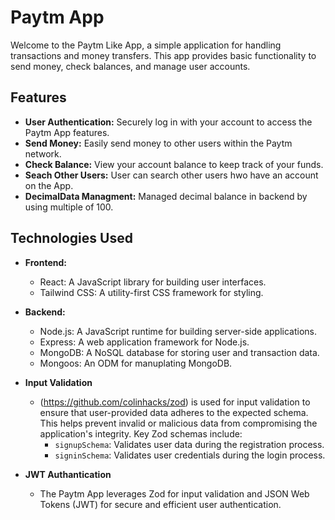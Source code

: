 # Paytm App

Welcome to the Paytm Like App, a simple application for handling transactions and money transfers. This app provides basic functionality to send money, check balances, and manage user accounts.

## Features

- **User Authentication:** Securely log in with your account to access the Paytm App features.
- **Send Money:** Easily send money to other users within the Paytm network.
- **Check Balance:** View your account balance to keep track of your funds.
- **Seach Other Users:** User can search other users hwo have an account on the App.
- **DecimalData Managment:** Managed decimal balance in backend by using multiple of 100.

## Technologies Used

- **Frontend:**

  - React: A JavaScript library for building user interfaces.
  - Tailwind CSS: A utility-first CSS framework for styling.

- **Backend:**

  - Node.js: A JavaScript runtime for building server-side applications.
  - Express: A web application framework for Node.js.
  - MongoDB: A NoSQL database for storing user and transaction data.
  - Mongoos: An ODM for manuplating MongoDB.

- **Input Validation**

  - (https://github.com/colinhacks/zod) is used for input validation to ensure that user-provided data adheres to the expected schema. This helps prevent invalid or malicious data from compromising the application's integrity. Key Zod schemas include:
    - `signupSchema`: Validates user data during the registration process.
    - `signinSchema`: Validates user credentials during the login process.

- **JWT Authantication**
  - The Paytm App leverages Zod for input validation and JSON Web Tokens (JWT) for secure and efficient user authentication.
